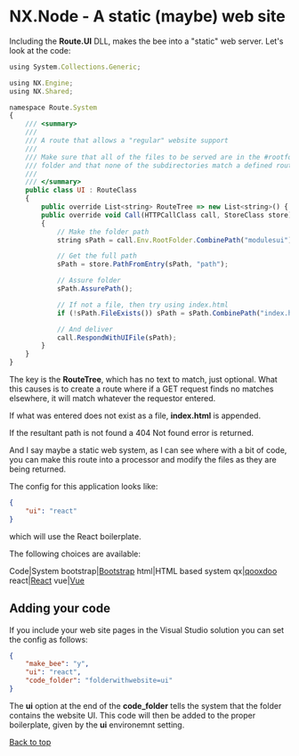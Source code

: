 # NX.Node - A static (maybe) web site

Including the **Route.UI** DLL, makes the bee into a "static" web server.  Let's
look at the code:
```JavaScript
using System.Collections.Generic;

using NX.Engine;
using NX.Shared;

namespace Route.System
{
    /// <summary>
    ///
    /// A route that allows a "regular" website support
    ///
    /// Make sure that all of the files to be served are in the #rootfolder#/ui
    /// folder and that none of the subdirectories match a defined route
    ///
    /// </summary>
    public class UI : RouteClass
    {
        public override List<string> RouteTree => new List<string>() { RouteClass.GET(), "?path?" };
        public override void Call(HTTPCallClass call, StoreClass store)
        {
            // Make the folder path
            string sPath = call.Env.RootFolder.CombinePath("modulesui").CombinePath(call.Env.UI);

            // Get the full path
            sPath = store.PathFromEntry(sPath, "path");

            // Assure folder
            sPath.AssurePath();

            // If not a file, then try using index.html
            if (!sPath.FileExists()) sPath = sPath.CombinePath("index.html");

            // And deliver
            call.RespondWithUIFile(sPath);
        }
    }
}
```
The key is the **RouteTree**, which has no text to match, just optional.
What this causes is to create a route where if a GET request finds no matches
elsewhere, it will match whatever the requestor entered.

If what was entered does not exist as a file, **index.html** is appended.

If the resultant path is not found a 404 Not found error is returned.

And I say maybe a static web system, as I can see where with a bit of code, you can
make this route into a processor and modify the files as they are being returned.

The config for this application looks like:
```JSON
{
    "ui": "react"
}
```
which will use the React boilerplate.

The following choices are available:

Code|System
bootstrap|[Bootstrap](https://getbootstrap.com)
html|HTML based system
qx|[qooxdoo](https://qooxdoo.org/about.html)
react|[React](https://github.com/facebook/react)
vue|[Vue](https://vuejs.org)

## Adding your code

If you include your web site pages in the Visual Studio solution you can set the config
as follows:
```JSON
{
    "make_bee": "y",
    "ui": "react",
    "code_folder": "folderwithwebsite=ui"
}
```
The **ui** option at the end of the **code_folder** tells the system that the folder
contains the website UI.  This code will then be added to the proper boilerplate,
given by the **ui** environemnt setting.

[Back to top](../README.md)